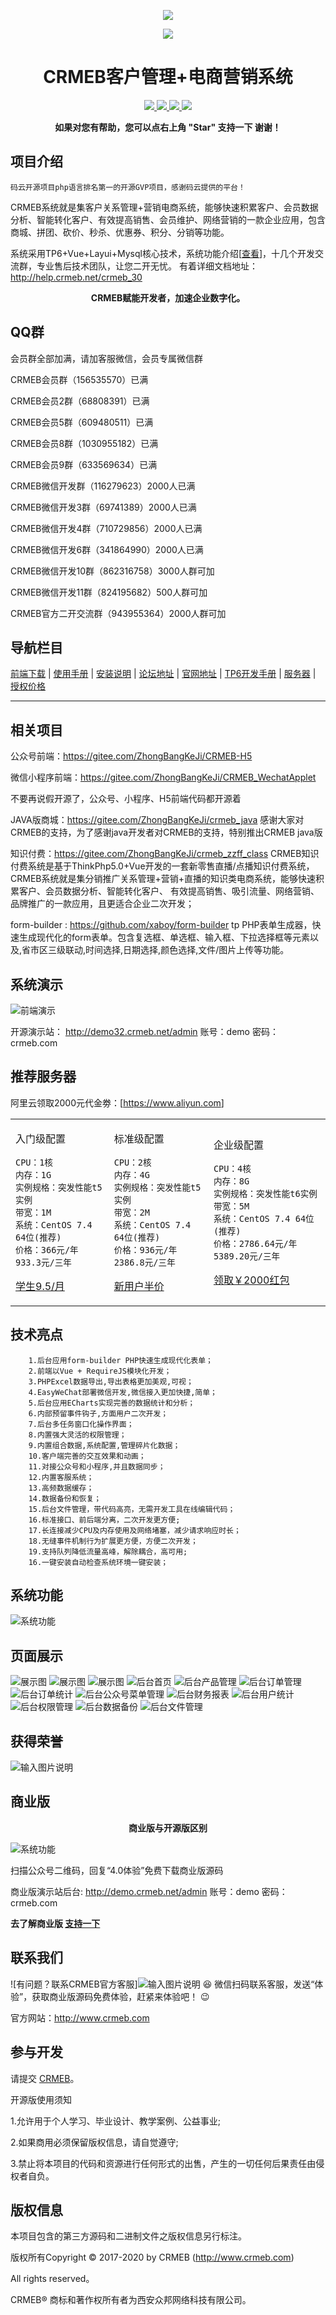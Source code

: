 
<p align="center">
<a href="http://bbs.crmeb.net/forum.php?mod=viewthread&tid=4864&page=1&extra=#pid42012" target="_blank" >
    <img src="https://images.gitee.com/uploads/images/2020/1103/161801_46bb022b_1491977.png" />
</a>
</p>
<p align="center">
    <img src="https://images.gitee.com/uploads/images/2018/1214/151026_2299df23_892944.gif" />
</p>
<h1 align="center"> CRMEB客户管理+电商营销系统</h1> 
<p align="center">
    <a href="http://www.crmeb.com">
        <img src="https://img.shields.io/badge/OfficialWebsite-CRMEB-yellow.svg" />
    </a>
<a href="http://www.crmeb.com">
        <img src="https://img.shields.io/badge/Licence-GPL3.0-green.svg?style=flat" />
    </a>
    <a href="http://www.crmeb.com">
        <img src="https://img.shields.io/badge/Edition-3.1-blue.svg" />
    </a>
     <a href="https://gitee.com/ZhongBangKeJi/CRMEB/repository/archive/master.zip">
        <img src="https://img.shields.io/badge/download-80m-red.svg" />
    </a>
    </p>
<p align="center">    
    <b>如果对您有帮助，您可以点右上角 "Star" 支持一下 谢谢！</b>
</p>

## 项目介绍

    码云开源项目php语言排名第一的开源GVP项目，感谢码云提供的平台！

   CRMEB系统就是集客户关系管理+营销电商系统，能够快速积累客户、会员数据分析、智能转化客户、有效提高销售、会员维护、网络营销的一款企业应用，包含商城、拼团、砍价、秒杀、优惠券、积分、分销等功能。

   系统采用TP6+Vue+Layui+Mysql核心技术，系统功能介绍[<a href="http://help.crmeb.net/crmeb_30/1345181">查看</a>]，十几个开发交流群，专业售后技术团队，让您二开无忧。
    有着详细文档地址：http://help.crmeb.net/crmeb_30
<p align="center">    
    <b>CRMEB赋能开发者，加速企业数字化。</b>
<br/>

## QQ群

会员群全部加满，请加客服微信，会员专属微信群

CRMEB会员群（156535570）已满

CRMEB会员2群（68808391）已满

CRMEB会员5群（609480511）已满

CRMEB会员8群（1030955182）已满

CRMEB会员9群（633569634）已满

CRMEB微信开发群（116279623）2000人已满 

CRMEB微信开发3群（69741389）2000人已满

CRMEB微信开发4群（710729856）2000人已满

CRMEB微信开发6群（341864990）2000人已满

CRMEB微信开发10群（862316758）3000人群可加

CRMEB微信开发11群（824195682）500人群可加 

CRMEB官方二开交流群（943955364）2000人群可加


## 导航栏目

[前端下载](/readme/前端下载地址.md)
 | [使用手册](https://help.crmeb.net)
 | [安装说明](/readme/安装说明.md)
 | [论坛地址](http://bbs.crmeb.net)
 | [官网地址](https://www.crmeb.com)
 | [TP6开发手册](https://www.kancloud.cn/manual/thinkphp6_0/content)
 | [服务器](https://promotion.aliyun.com/ntms/yunparter/invite.html?userCode=dligum2z)
 | [授权价格](http://crmeb.com/web/index/price.html)
- - -

## 相关项目

公众号前端：https://gitee.com/ZhongBangKeJi/CRMEB-H5

微信小程序前端：https://gitee.com/ZhongBangKeJi/CRMEB_WechatApplet

不要再说假开源了，公众号、小程序、H5前端代码都开源着

JAVA版商城：https://gitee.com/ZhongBangKeJi/crmeb_java
感谢大家对CRMEB的支持，为了感谢java开发者对CRMEB的支持，特别推出CRMEB java版

知识付费：https://gitee.com/ZhongBangKeJi/crmeb_zzff_class
CRMEB知识付费系统是基于ThinkPhp5.0+Vue开发的一套新零售直播/点播知识付费系统，CRMEB系统就是集分销推广关系管理+营销+直播的知识类电商系统，能够快速积累客户、会员数据分析、智能转化客户、 有效提高销售、吸引流量、网络营销、品牌推广的一款应用，且更适合企业二次开发；

form-builder : https://github.com/xaboy/form-builder
tp PHP表单生成器，快速生成现代化的form表单。包含复选框、单选框、输入框、下拉选择框等元素以及,省市区三级联动,时间选择,日期选择,颜色选择,文件/图片上传等功能。


##  系统演示

![前端演示](https://images.gitee.com/uploads/images/2020/1103/161837_52d08017_1491977.png "屏幕截图.png")

开源演示站： http://demo32.crmeb.net/admin  账号：demo  密码：crmeb.com

## 推荐服务器

阿里云领取2000元代金劵：[<a href="https://promotion.aliyun.com/ntms/yunparter/invite.html?userCode=dligum2z">https://www.aliyun.com</a>]
 
 <table><tr><td> 
 
 入门级配置
 ```
 CPU：1核
 内存：1G
 实例规格：突发性能t5实例
 带宽：1M
 系统：CentOS 7.4 64位(推荐)
 价格：366元/年 933.3元/三年
 ```
 <a href="https://promotion.aliyun.com/ntms/yunparter/invite.html?userCode=dligum2z">学生9.5/月</a>
   </td>
 <td>
 
 标准级配置
 ```
 CPU：2核
 内存：4G
 实例规格：突发性能t5实例
 带宽：2M
 系统：CentOS 7.4 64位(推荐)
 价格：936元/年 2386.8元/三年
 ```
 <a href="https://promotion.aliyun.com/ntms/yunparter/invite.html?userCode=dligum2z">新用户半价</a>
 
   </td>
   <td>
 
 企业级配置
 ```
 CPU：4核
 内存：8G
 实例规格：突发性能t6实例
 带宽：5M
 系统：CentOS 7.4 64位(推荐)
 价格：2786.64元/年 5389.20元/三年
 ```
 <a href="https://promotion.aliyun.com/ntms/yunparter/invite.html?userCode=dligum2z">领取￥2000红包</a>
 
   </td>
   </tr></table>
 

## 技术亮点
~~~
    1.后台应用form-builder PHP快速生成现代化表单；
    2.前端以Vue + RequireJS模块化开发；
    3.PHPExcel数据导出,导出表格更加美观,可视；
    4.EasyWeChat部署微信开发,微信接入更加快捷,简单；
    5.后台应用ECharts实现完善的数据统计和分析；
    6.内部预留事件钩子,方面用户二次开发；
    7.后台多任务窗口化操作界面；
    8.内置强大灵活的权限管理；
    9.内置组合数据,系统配置,管理碎片化数据；
    10.客户端完善的交互效果和动画；
    11.对接公众号和小程序,并且数据同步；
    12.内置客服系统；
    13.高频数据缓存；
    14.数据备份和恢复；
    15.后台文件管理，带代码高亮，无需开发工具在线编辑代码；
    16.标准接口、前后端分离，二次开发更方便;
    17.长连接减少CPU及内存使用及网络堵塞，减少请求响应时长；
    18.无缝事件机制行为扩展更方便，方便二次开发；
    19.支持队列降低流量高峰，解除耦合，高可用;
    16.一键安装自动检查系统环境一键安装；
~~~
## 系统功能
![系统功能](/readme/images/系统功能.jpg)

## 页面展示
![展示图](/readme/images/展示图_01.jpg "展示图.png")
![展示图](/readme/images/展示图_02.jpg "展示图.png")
![展示图](/readme/images/展示图_03.jpg "展示图.png")
![后台首页](/readme/images/后台首页.png "后台首页.png")
![后台产品管理](/readme/images/后台产品管理.png "后台产品管理.png")
![后台订单管理](/readme/images/后台订单管理.png "后台订单管理.png")
![后台订单统计](/readme/images/后台订单统计.png "后台订单统计.png")
![后台公众号菜单管理](/readme/images/后台公众号菜单管理.png "后台公众号菜单管理.png")
![后台财务报表](/readme/images/后台财务报表.png "后台财务报表.png")
![后台用户统计](/readme/images/后台用户统计.png "后台用户统计.png")
![后台权限管理](/readme/images/后台权限管理.png "后台权限管理.png")
![后台数据备份](/readme/images/后台数据备份.png "后台数据备份.png")
![后台文件管理](/readme/images/后台文件管理.png "后台文件管理.png")

## 获得荣誉
![输入图片说明](https://images.gitee.com/uploads/images/2019/0805/111208_eb4fe823_892944.jpeg "WechatIMG2434.jpeg")



## 商业版

<p align="center">    
    <b>商业版与开源版区别</b>
</p>


![系统功能](/readme/images/商业版对比.jpg)

扫描公众号二维码，回复“4.0体验”免费下载商业版源码

商业版演示站后台: http://demo.crmeb.net/admin  账号：demo  密码：crmeb.com


<b>去了解商业版 <a href='https://s.click.taobao.com/W7hVkLw' target="_blank"> 支持一下 </a></b>





## 联系我们

![有问题？联系CRMEB官方客服]![输入图片说明](https://images.gitee.com/uploads/images/2020/1103/190941_dd6acebb_892944.jpeg "客服二维码.jpg")
   :satisfied: 微信扫码联系客服，发送“体验”，获取商业版源码免费体验，赶紧来体验吧！ :wink: 

官方网站：http://www.crmeb.com

## 参与开发

请提交 [CRMEB](https://gitee.com/ZhongBangKeJi/CRMEB/pulls)。

开源版使用须知

1.允许用于个人学习、毕业设计、教学案例、公益事业;

2.如果商用必须保留版权信息，请自觉遵守;

3.禁止将本项目的代码和资源进行任何形式的出售，产生的一切任何后果责任由侵权者自负。

## 版权信息


本项目包含的第三方源码和二进制文件之版权信息另行标注。

版权所有Copyright © 2017-2020 by CRMEB (http://www.crmeb.com)

All rights reserved。

CRMEB® 商标和著作权所有者为西安众邦网络科技有限公司。
